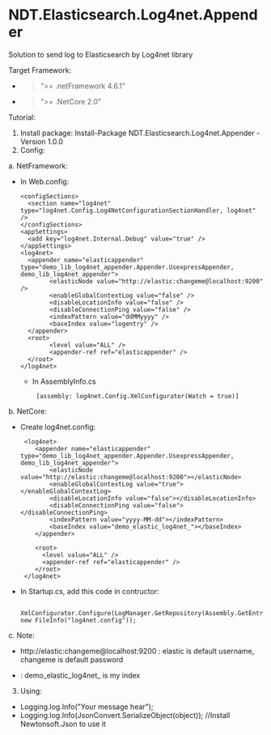 # NDT.Elasticsearch.Log4net.Appender
Solution to send log to Elasticsearch by Log4net library

Target Framework:
  - > ">= .netFramework 4.6.1"
  - > ">= .NetCore 2.0"
  
Tutorial:
1. Install package: Install-Package NDT.Elasticsearch.Log4net.Appender -Version 1.0.0
2. Config:
    
 a. NetFramework:
    
  - In Web.config:
    
        <configSections>
          <section name="log4net" type="log4net.Config.Log4NetConfigurationSectionHandler, log4net" />
        </configSections>
        <appSettings>
          <add key="log4net.Internal.Debug" value="true" />
        </appSettings>
        <log4net>
          <appender name="elasticappender" type="demo_lib_log4net_appender.Appender.UsexpressAppender, demo_lib_log4net_appender">
                <elasticNode value="http://elastic:changeme@localhost:9200" />
                <enableGlobalContextLog value="false" />
                <disableLocationInfo value="false" />
                <disableConnectionPing value="false" />
                <indexPattern value="ddMMyyyy" />
                <baseIndex value="logentry" />
          </appender>
          <root>
                <level value="ALL" />
                <appender-ref ref="elasticappender" />
          </root>
        </log4net>
      
     - In AssemblyInfo.cs
      	
            [assembly: log4net.Config.XmlConfigurator(Watch = true)]
    
b. NetCore:
    
  - Create log4net.config:
     
         <log4net>
            <appender name="elasticappender" type="demo_lib_log4net_appender.Appender.UsexpressAppender, demo_lib_log4net_appender">
                <elasticNode value="http://elastic:changeme@localhost:9200"></elasticNode>
                <enableGlobalContextLog value="true"></enableGlobalContextLog>
                <disableLocationInfo value="false"></disableLocationInfo>
                <disableConnectionPing value="false"></disableConnectionPing>
                <indexPattern value="yyyy-MM-dd"></indexPattern>
                <baseIndex value="demo_elastic_log4net_"></baseIndex>
            </appender>

            <root>
              <level value="ALL" />
              <appender-ref ref="elasticappender" />
            </root>
         </log4net>
     
  - In Startup.cs, add this code in contructor:
     
          XmlConfigurator.Configure(LogManager.GetRepository(Assembly.GetEntryAssembly()), new FileInfo("log4net.config"));
          
 c. Note:
    
   - http://elastic:changeme@localhost:9200 : elastic is default username, changeme is default password
     
   - <baseIndex value="demo_elastic_log4net_"></baseIndex> : demo_elastic_log4net_ is my index
     
3. Using:

  - Logging.log.Info("Your message hear");
  - Logging.log.Info(JsonConvert.SerializeObject(object)); //Install Newtonsoft.Json to use it
   
